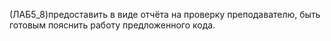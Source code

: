 (ЛАБ5_8)предоставить в виде отчёта на проверку преподавателю, быть готовым пояснить работу предложенного кода.
